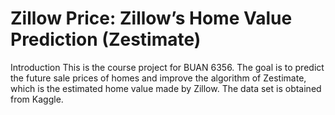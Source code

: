 # Zillow Price: Zillow’s Home Value Prediction (Zestimate)

Introduction
This is the course project for BUAN 6356. The goal is to predict the future sale prices of homes and improve the algorithm of Zestimate, which is the estimated home value made by Zillow. The data set is obtained from Kaggle.



